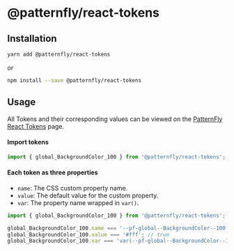# @patternfly/react-tokens

## Installation

```bash
yarn add @patternfly/react-tokens
```

or

```bash
npm install --save @patternfly/react-tokens
```

## Usage

All Tokens and their corresponding values can be viewed on the
[PatternFly React Tokens][token-page] page.

#### Import tokens

```js
import { global_BackgroundColor_100 } from '@patternfly/react-tokens';
```

#### Each token as three properties

- `name`: The CSS custom property name.
- `value`: The default value for the custom property.
- `var`: The property name wrapped in `var()`.

```js
import { global_BackgroundColor_100 } from '@patternfly/react-tokens';

global_BackgroundColor_100.name === '--pf-global--BackgroundColor--100'; //true
global_BackgroundColor_100.value === '#fff'; // true
global_BackgroundColor_100.var === 'var(--pf-global--BackgroundColor--100)'; //true
```

[token-page]: https://patternfly-react.surge.sh/patternfly-4/styles/tokens
